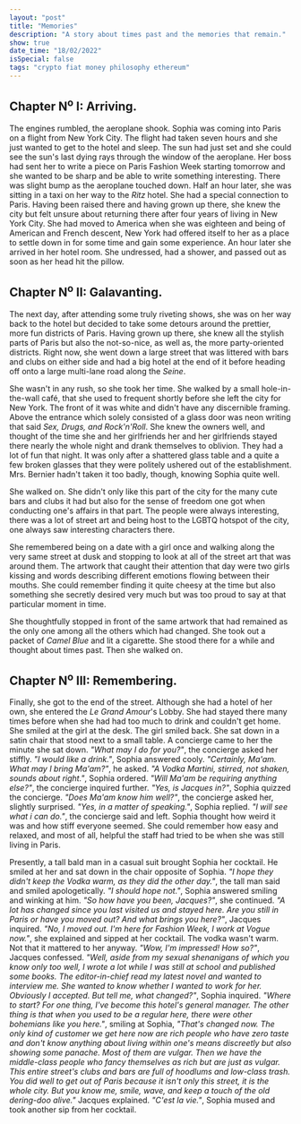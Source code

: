 ```yaml
---
layout: "post"
title: "Memories"
description: "A story about times past and the memories that remain."
show: true
date_time: "18/02/2022"
isSpecial: false
tags: "crypto fiat money philosophy ethereum"
---
```


## Chapter N<sup>o</sup> I: Arriving.

The engines rumbled, the aeroplane shook. Sophia was coming into Paris on a flight from New York City. The flight had taken seven hours and she just wanted to get to the hotel and sleep. The sun had just set and she could see the sun's last dying rays through the window of the aeroplane. Her boss had sent her to write a piece on Paris Fashion Week starting tomorrow and she wanted to be sharp and be able to write something interesting. There was slight bump as the aeroplane touched down. Half an hour later, she was sitting in a taxi on her way to the *Ritz* hotel. She had a special connection to Paris. Having been raised there and having grown up there, she knew the city but felt unsure about returning there after four years of living in New York City. She had moved to America when she was eighteen and being of American and French descent, New York had offered itself to her as a place to settle down in for some time and gain some experience. An hour later she arrived in her hotel room. She undressed, had a shower, and passed out as soon as her head hit the pillow.

## Chapter N<sup>o</sup> II: Galavanting.

The next day, after attending some truly riveting shows, she was on her way back to the hotel but decided to take some detours around the prettier, more fun districts of Paris. Having grown up there, she knew all the stylish parts of Paris but also the not-so-nice, as well as, the more party-oriented districts. Right now, she went down a large street that was littered with bars and clubs on either side and had a big hotel at the end of it before heading off onto a large multi-lane road along the *Seine*.

She wasn't in any rush, so she took her time. She walked by a small hole-in-the-wall café, that she used to frequent shortly before she left the city for New York. The front of it was white and didn't have any discernible framing. Above the entrance which solely consisted of a glass door was neon writing that said *Sex, Drugs, and Rock'n'Roll*. She knew the owners well, and thought of the time she and her girlfriends her and her girlfriends stayed there nearly the whole night and drank themselves to oblivion. They had a lot of fun that night. It was only after a shattered glass table and a quite a few broken glasses that they were politely ushered out of the establishment. Mrs. Bernier hadn't taken it too badly, though, knowing Sophia quite well.

She walked on. She didn't only like this part of the city for the many cute bars and clubs it had but also for the sense of freedom one got when conducting one's affairs in that part. The people were always interesting, there was a lot of street art and being host to the LGBTQ hotspot of the city, one always saw interesting characters there.

She remembered being on a date with a girl once and walking along the very same street at dusk and stopping to look at all of the street art that was around them. The artwork that caught their attention that day were two girls kissing and words describing different emotions flowing between their mouths. She could remember finding it quite cheesy at the time but also something she secretly desired very much but was too proud to say at that particular moment in time.

She thoughtfully stopped in front of the same artwork that had remained as the only one among all the others which had changed.
She took out a packet of *Camel Blue* and lit a cigarette. She stood there for a while and thought about times past. Then she walked on.

## Chapter N<sup>o</sup> III: Remembering.

Finally, she got to the end of the street. Although she had a hotel of her own, she entered the *Le Grand Amour*'s Lobby. She had stayed there many times before when she had had too much to drink and couldn't get home. She smiled at the girl at the desk. The girl smiled back. She sat down in a satin chair that stood next to a small table. A concierge came to her the minute she sat down. *"What may I do for you?"*, the concierge asked her stiffly. *"I would like a drink."*, Sophia answered cooly. *"Certainly, Ma'am. What may I bring Ma'am?"*, he asked. *"A Vodka Martini, stirred, not shaken, sounds about right."*, Sophia ordered. *"Will Ma'am be requiring anything else?"*, the concierge inquired further. *"Yes, is Jacques in?"*, Sophia quizzed the concierge. *"Does Ma'am know him well?"*, the concierge asked her, slightly surprised. *"Yes, in a matter of speaking."*, Sophia replied. *"I will see what i can do."*, the concierge said and left. Sophia thought how weird it was and how stiff everyone seemed. She could remember how easy and relaxed, and most of all, helpful the staff had tried to be when she was still living in Paris.

Presently, a tall bald man in a casual suit brought Sophia her cocktail. He smiled at her and sat down in the chair opposite of Sophia. *"I hope they didn't keep the Vodka warm, as they did the other day."*, the tall man said and smiled apologetically. *"I should hope not."*, Sophia answered smiling and winking at him. *"So how have you been, Jacques?"*, she continued. *"A lot has changed since you last visited us and stayed here. Are you still in Paris or have you moved out? And what brings you here?"*, Jacques inquired. *"No, I moved out. I'm here for Fashion Week, I work at Vogue now."*, she explained and sipped at her cocktail. The vodka wasn't warm. Not that it mattered to her anyway. *"Wow, I'm impressed! How so?"*, Jacques confessed. *"Well, aside from my sexual shenanigans of which you know only too well, I wrote a lot while I was still at school and published some books. The editor-in-chief read my latest novel and wanted to interview me. She wanted to know whether I wanted to work for her. Obviously I accepted. But tell me, what changed?"*, Sophia inquired. *"Where to start? For one thing, I've become this hotel's general manager. The other thing is that when you used to be a regular here, there were other bohemians like you here."*, smiling at Sophia, *"That's changed now. The only kind of customer we get here now are rich people who have zero taste and don't know anything about living within one's means discreetly but also showing some panache. Most of them are vulgar. Then we have the middle-class people who fancy themselves as rich but are just as vulgar. This entire street's clubs and bars are full of hoodlums and low-class trash. You did well to get out of Paris because it isn't only this street, it is the whole city. But you know me, smile, wave, and keep a touch of the old dering-doo alive."* Jacques explained. *"C'est la vie."*, Sophia mused and took another sip from her cocktail.
